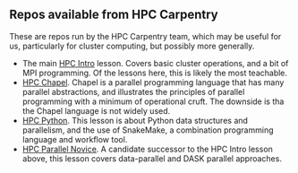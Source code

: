 ## Repos available from HPC Carpentry

These are repos run by the HPC Carpentry team, which may 
be useful for us, particularly for cluster computing,
but possibly more generally.

- The main [HPC Intro](https://github.com/carpentries-incubator/hpc-intro) 
  lesson. Covers basic cluster operations, and a bit of MPI 
  programming.  Of the lessons here, this is likely the 
  most teachable.
- [HPC Chapel](https://github.com/hpc-carpentry/hpc-chapel).
  Chapel is a parallel programming language that has many parallel 
  abstractions, and illustrates the principles of parallel 
  programming with a minimum of operational cruft.  The downside 
  is tha the Chapel language is not widely used.
- [HPC Python](https://github.com/hpc-carpentry/hpc-python). 
  This lesson is about Python data structures and parallelism, 
  and the use of SnakeMake, a combination programming language 
  and workflow tool.
- [HPC Parallel Novice](https://github.com/hpc-carpentry/hpc-parallel-novice).
  A candidate successor to the HPC Intro lesson above, this 
  lesson covers data-parallel and DASK parallel approaches. 
